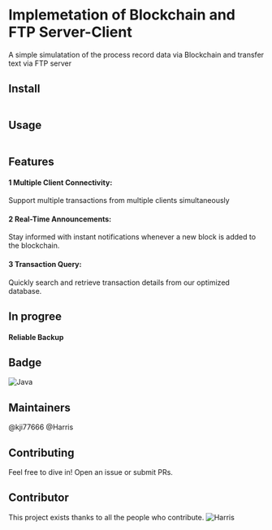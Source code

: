 # Implemetation of Blockchain and FTP Server-Client
A simple simulatation of the process record data via Blockchain and transfer text via FTP server

## Install

```sh

```

## Usage

```sh

```

## Features
#### 1 Multiple Client Connectivity:
Support multiple transactions from multiple clients simultaneously
#### 2 Real-Time Announcements:
Stay informed with instant notifications whenever a new block is added to the blockchain.
#### 3 Transaction Query:
Quickly search and retrieve transaction details from our optimized database.


## In progree
#### Reliable Backup

## Badge
![Java](https://img.shields.io/badge/Java-ED8B00?style=for-the-badge&logo=java&logoColor=white)


## Maintainers
@kji77666
@Harris

## Contributing
Feel free to dive in! Open an issue or submit PRs.

## Contributor
This project exists thanks to all the people who contribute.
![Harris](https://images.weserv.nl/?url=avatars.githubusercontent.com/u/148969978?v=4&h=100&w=100&fit=cover&mask=circle&maxage=7d)
